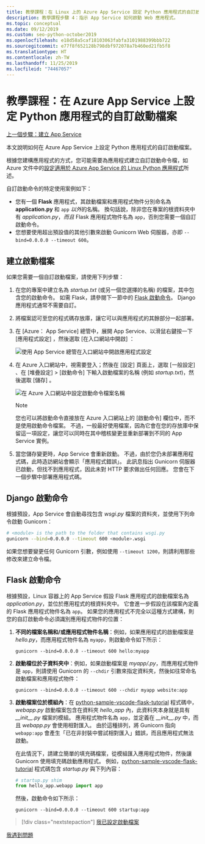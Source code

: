 ```yaml
---
title: 教學課程：在 Linux 上的 Azure App Service 設定 Python 應用程式的自訂啟動檔案
description: 教學課程步驟 4：指示 App Service 如何啟動 Web 應用程式。
ms.topic: conceptual
ms.date: 09/12/2019
ms.custom: seo-python-october2019
ms.openlocfilehash: e18d58a5caf18103063fabfa3101988399bbb722
ms.sourcegitcommit: e77f8f652128b798dbf972078a7b460ed21fb5f8
ms.translationtype: HT
ms.contentlocale: zh-TW
ms.lasthandoff: 11/25/2019
ms.locfileid: "74467057"
---
```

# <a name="tutorial-configure-a-custom-startup-file-for-python-apps-on-azure-app-service"></a>教學課程：在 Azure App Service 上設定 Python 應用程式的自訂啟動檔案

[上一個步驟：建立 App Service](tutorial-deploy-app-service-on-linux-03.md)

本文說明如何在 Azure App Service 上設定 Python 應用程式的自訂啟動檔案。

根據您建構應用程式的方式，您可能需要為應用程式建立自訂啟動命令檔，如 Azure 文件中的[設定適用於 Azure App Service 的 Linux Python 應用程式](https://docs.microsoft.com/azure/app-service/containers/how-to-configure-python)所述。

自訂啟動命令的特定使用案例如下：

- 您有一個 **Flask** 應用程式，其啟動檔案和應用程式物件分別命名為 **application.py** 和 `app` *以外*的名稱。 換句話說，除非您在專案的根資料夾中有 *application.py*，*而且* Flask 應用程式物件名為 `app`，否則您需要一個自訂啟動命令。
- 您想要使用超出預設值的其他引數來啟動 Gunicorn Web 伺服器，亦即 `--bind=0.0.0.0 --timeout 600`。

## <a name="create-a-startup-file"></a>建立啟動檔案

如果您需要一個自訂啟動檔案，請使用下列步驟：

1. 在您的專案中建立名為 *startup.txt* (或另一個您選擇的名稱) 的檔案，其中包含您的啟動命令。 如需 Flask，請參閱下一節中的 [Flask 啟動命令](#flask-startup-commands)。 Django 應用程式通常不需要自訂。

1. 將檔案認可至您的程式碼存放庫，讓它可以與應用程式的其餘部分一起部署。

1. 在 [Azure：  App Service] 總管中，展開 App Service、以滑鼠右鍵按一下 [應用程式設定]  ，然後選取 [在入口網站中開啟]  ：

    ![使用 App Service 總管在入口網站中開啟應用程式設定](media/deploy-azure/open-application-settings-in-portal-for-app-service.png)

1. 在 Azure 入口網站中，視需要登入；然後在 [設定]  頁面上，選取 [一般設定]  、在 [堆疊設定]   > [啟動命令]  下輸入啟動檔案的名稱 (例如 *startup.txt*)，然後選取 [儲存]  。

    ![在 Azure 入口網站中設定啟動命令檔案名稱](media/deploy-azure/enter-startup-file-for-app-service-in-the-azure-portal.png)

    > [!NOTE]
    > 您也可以將啟動命令直接放在 Azure 入口網站上的 [啟動命令]  欄位中，而不是使用啟動命令檔案。 不過，一般最好使用檔案，因為它會在您的存放庫中保留這一項設定，讓您可以同時在其中稽核變更並重新部署到不同的 App Service 實例。

1. 當您儲存變更時，App Service 會重新啟動。 不過，由於您仍未部署應用程式碼，此時造訪網站會顯示「應用程式錯誤」。 此訊息指出 Gunicorn 伺服器已啟動，但找不到應用程式，因此未對 HTTP 要求做出任何回應。 您會在下一個步驟中部署應用程式碼。

## <a name="django-startup-commands"></a>Django 啟動命令

根據預設，App Service 會自動尋找包含 *wsgi.py* 檔案的資料夾，並使用下列命令啟動 Gunicorn：

```bash
# <module> is the path to the folder that contains wsgi.py
gunicorn --bind=0.0.0.0 --timeout 600 <module>.wsgi
```

如果您想要變更任何 Gunicorn 引數，例如使用 `--timeout 1200`，則請利用那些修改來建立命令檔。

## <a name="flask-startup-commands"></a>Flask 啟動命令

根據預設，Linux 容器上的 App Service 假設 Flask 應用程式的啟動檔案名為 *application.py*，並位於應用程式的根資料夾中。 它會進一步假設在該檔案內定義的 Flask 應用程式物件名為 `app`。 如果您的應用程式不完全以這種方式建構，則您的自訂啟動命令必須識別應用程式物件的位置：

1. **不同的檔案名稱和/或應用程式物件名稱**：例如，如果應用程式的啟動檔案是 *hello.py*，而應用程式物件名為 `myapp`，則啟動命令如下所示：

    ```text
    gunicorn --bind=0.0.0.0 --timeout 600 hello:myapp
    ```

1. **啟動檔位於子資料夾中**：例如，如果啟動檔案是 *myapp/.py*，而應用程式物件是 `app`，則請使用 Gunicorn 的 `--chdir` 引數來指定資料夾，然後如往常命名啟動檔案和應用程式物件：

    ```text
    gunicorn --bind=0.0.0.0 --timeout 600 --chdir myapp website:app
    ```

1. **啟動檔案位於模組內**：在 [python-sample-vscode-flask-tutorial](https://github.com/Microsoft/python-sample-vscode-flask-tutorial) 程式碼中，*webapp.py* 啟動檔案包含在資料夾 *hello_app* 內，此資料夾本身就是具有 *\_\_init\_\_.py* 檔案的模組。 應用程式物件名為 `app`，並定義在 *\_\_init\_\_.py* 中，而且 *webapp.py* 會使用相對匯入。 由於這種排列，將 Gunicorn 指向 `webapp:app` 會產生「已在非封裝中嘗試相對匯入」錯誤，而且應用程式無法啟動。

    在此情況下，請建立簡單的填充碼檔案，從模組匯入應用程式物件，然後讓 Gunicorn 使用填充碼啟動應用程式。 例如，[python-sample-vscode-flask-tutorial](https://github.com/Microsoft/python-sample-vscode-flask-tutorial) 程式碼包含 *startup.py* 與下列內容：

    ```python
    # startup.py shim
    from hello_app.webapp import app
    ```

    然後，啟動命令如下所示：

    ```text
    gunicorn --bind=0.0.0.0 --timeout 600 startup:app
    ```

> [!div class="nextstepaction"]
> [我已設定啟動檔案](tutorial-deploy-app-service-on-linux-05.md)

[我遇到問題](https://www.research.net/r/PWZWZ52?tutorial=vscode-appservice-python&step=04-startup-command)
